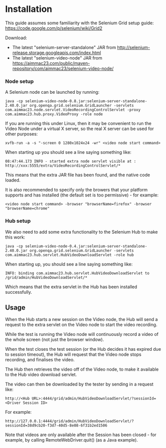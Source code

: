  
Installation
============

This guide assumes some familiarity with the Selenium Grid setup guide: https://code.google.com/p/selenium/wiki/Grid2

Download:
* The latest "selenium-server-standalone" JAR from http://selenium-release.storage.googleapis.com/index.html
* The latest "selenium-video-node" JAR from https://aimmac23.com/public/maven-repository/com/aimmac23/selenium-video-node/

### Node setup

A Selenium node can be launched by running:

    java -cp selenium-video-node-0.8.jar:selenium-server-standalone-2.40.0.jar org.openqa.grid.selenium.GridLauncher -servlets com.aimmac23.node.servlet.VideoRecordingControlServlet -proxy com.aimmac23.hub.proxy.VideoProxy -role node

If you are running this under Linux, then it may be convenient to run the Video Node under a virtual X server, so the real X server can be used for other purposes:

    xvfb-run -a -s "-screen 0 1280x1024x24 -wr" <video node start command>
    
When starting up you should see a line saying something like:

    08:47:44.173 INFO - started extra node servlet visible at : http://xxx:5555/extra/VideoRecordingControlServlet/*

This means that the extra JAR file has been found, and the native code loaded.

It is also recommended to specify only the browers that your platform supports and has installed (the default set is too permissive) - for example:

    <video node start command> -browser "browserName=firefox" -browser "browserName=chrome"
### Hub setup

We also need to add some extra functionality to the Selenium Hub to make this work:

    java -cp selenium-video-node-0.4.jar:selenium-server-standalone-2.40.0.jar org.openqa.grid.selenium.GridLauncher -servlets com.aimmac23.hub.servlet.HubVideoDownloadServlet -role hub

When starting up, you should see a line saying something like:

    INFO: binding com.aimmac23.hub.servlet.HubVideoDownloadServlet to /grid/admin/HubVideoDownloadServlet/*

Which means that the extra servlet in the Hub has been installed successfully.

## Usage

When the Hub starts a new session on the Video node, the Hub will send a request to the extra servlet on the Video node to start the video recording.

While the test is running the Video node will continuously record a video of the whole screen (not just the browser window).

When the test closes the test session (or the Hub decides it has expired due to session timeout), the Hub will request that the Video node stops recording, and finalises the video.

The Hub then retrieves the video off of the Video node, to make it available to the Hub video download servlet.

The video can then be downloaded by the tester by sending in a request like:

    http://<Hub URL>:4444/grid/admin/HubVideoDownloadServlet/?sessionId=<Driver Session ID>

For example:

    http://127.0.0.1:4444/grid/admin/HubVideoDownloadServlet/?sessionId=38d9cb20-f3d7-40d5-8e08-6f31b2ed1506
    
Note that videos are only available after the Session has been closed - for example, by calling RemoteWebDriver.quit() (as a Java example).
